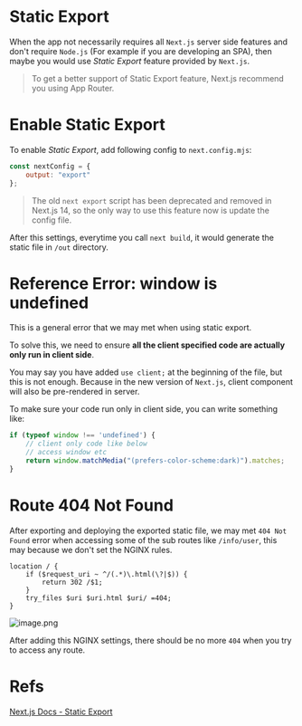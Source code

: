 # Static Export

When the app not necessarily requires all `Next.js` server side features and don't require `Node.js` (For example if you
are developing an SPA), then maybe you would use _Static Export_ feature provided by `Next.js`.

> To get a better support of Static Export feature, Next.js recommend you using App Router.

# Enable Static Export

To enable _Static Export_, add following config to `next.config.mjs`:

```js
const nextConfig = {
    output: "export"
};
```

> The old `next export` script has been deprecated and removed in Next.js 14, so the only way to use this feature now is
> update the config file.

After this settings, everytime you call `next build`, it would generate the static file in `/out` directory.

# Reference Error: window is undefined

This is a general error that we may met when using static export.

To solve this, we need to ensure **all the client specified code are actually only run in client side**.

You may say you have added `use client;` at the beginning of the file, but this is not enough. Because in the new
version of `Next.js`, client component will also be pre-rendered in server.

To make sure your code run only in client side, you can write something like:

```js
if (typeof window !== 'undefined') {
    // client only code like below
    // access window etc
    return window.matchMedia("(prefers-color-scheme:dark)").matches;
}
```

# Route 404 Not Found

After exporting and deploying the exported static file, we may met `404 Not Found` error when accessing some of the sub
routes like `/info/user`, this may because we don't set the NGINX rules.

```
location / {
    if ($request_uri ~ ^/(.*)\.html(\?|$)) {
        return 302 /$1;
    }
    try_files $uri $uri.html $uri/ =404;
}
```

![image.png](https://s2.loli.net/2024/05/31/JZ9spGIuNxafCcl.png)

After adding this NGINX settings, there should be no more `404` when you try to access any route.

# Refs

[Next.js Docs - Static Export](https://nextjs.org/docs/app/building-your-application/deploying/static-exports)